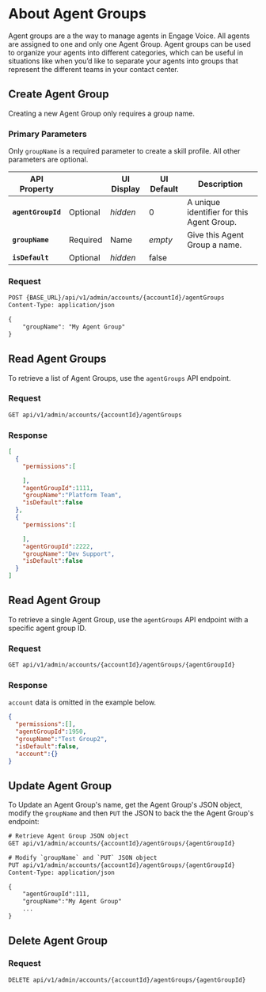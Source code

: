 # About Agent Groups

Agent groups are a the way to manage agents in Engage Voice. All agents are assigned to one and only one Agent Group. Agent groups can be used to organize your agents into different categories, which can be useful in situations like when you’d like to separate your agents into groups that represent the different teams in your contact center.

## Create Agent Group

Creating a new Agent Group only requires a group name.

### Primary Parameters
Only `groupName` is a required parameter to create a skill profile. All other parameters are optional.

| API Property |  | UI Display | UI Default | Description |
|-|-|-|-|-|
| **`agentGroupId`** | Optional | *hidden* | 0 | A unique identifier for this Agent Group. |
| **`groupName`** | Required | Name | *empty* | Give this Agent Group a name. |
| **`isDefault`** | Optional | *hidden* | false |  |


### Request

```html tab="HTTP"
POST {BASE_URL}/api/v1/admin/accounts/{accountId}/agentGroups
Content-Type: application/json

{
    "groupName": "My Agent Group"
}
```

## Read Agent Groups

To retrieve a list of Agent Groups, use the `agentGroups` API endpoint.

### Request

```html tab="HTTP"
GET api/v1/admin/accounts/{accountId}/agentGroups
```

### Response

```json tab="Response"
[
  {
    "permissions":[

    ],
    "agentGroupId":1111,
    "groupName":"Platform Team",
    "isDefault":false
  },
  {
    "permissions":[

    ],
    "agentGroupId":2222,
    "groupName":"Dev Support",
    "isDefault":false
  }
]
```

## Read Agent Group

To retrieve a single Agent Group, use the `agentGroups` API endpoint with a specific agent group ID.

### Request

```html tab="HTTP"
GET api/v1/admin/accounts/{accountId}/agentGroups/{agentGroupId}
```

### Response

`account` data is omitted in the example below.

```json tab="Response"
{
  "permissions":[],
  "agentGroupId":1950,
  "groupName":"Test Group2",
  "isDefault":false,
  "account":{}
}
```

## Update Agent Group

To Update an Agent Group's name, get the Agent Group's JSON object, modify the `groupName` and then `PUT` the JSON to back the the Agent Group's endpoint:

```html tab="HTTP"
# Retrieve Agent Group JSON object
GET api/v1/admin/accounts/{accountId}/agentGroups/{agentGroupId}

# Modify `groupName` and `PUT` JSON object
PUT api/v1/admin/accounts/{accountId}/agentGroups/{agentGroupId}
Content-Type: application/json

{
    "agentGroupId":111,
    "groupName":"My Agent Group"
    ...
}
```

## Delete Agent Group

### Request

```html tab="HTTP"
DELETE api/v1/admin/accounts/{accountId}/agentGroups/{agentGroupId}
```
